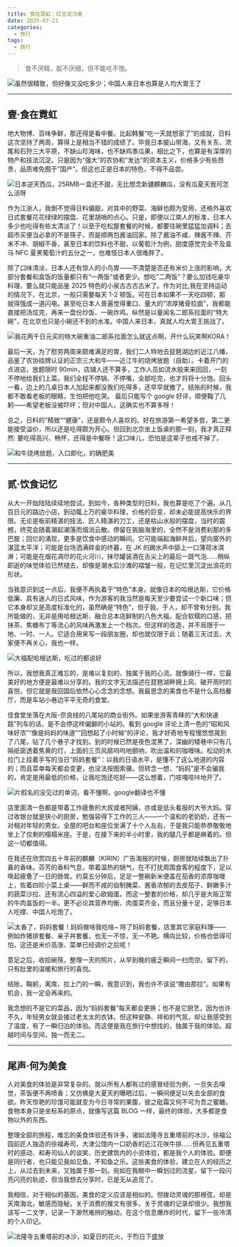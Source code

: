 ```yaml
---
title: 食在霓虹：红豆泥乌麦
date: 2025-07-21
categories:
  - 旅行
tags:
  - 旅行
---
```


> 食不厌精，脍不厌细，但不能吃不饱。

![虽然很精致，但好像又没吃多少；中国人来日本也算是人均大胃王了](https://raw.githubusercontent.com/DF-Master/yidapicbed/refs/heads/main/2025/2025JP/2025JPFOOD/2025JPFOOD00.jpg)

---

<!--more-->

## 壹·食在霓虹

地大物博、百味争鲜，那还得是看中餐。比起韩餐“吃一天就想家了”的成就，日料这次坚持了两周，算得上是相当不错的成绩了。毕竟日本披山带海，又有关东、浓尾和石狩三大平原，不缺山珍海味，也不缺鸡黍瓜果，相比之下，也算是有深厚的物产和技法沉淀。只是因为“强大”的农协和“发达”的资本主义，价格多少有些昂贵，品质难免囿于“国产”。但这也正是日本的特色，不得不品尝。

![日本逆天西瓜，25RMB一盒还不甜，无比想念新疆麒麟瓜，没有瓜夏天我可怎么活呀](https://raw.githubusercontent.com/DF-Master/yidapicbed/refs/heads/main/2025/2025JP/2025JPFOOD/2025JPFOOD01.jpg)

作为江浙人，我倒不觉得日料偏甜，对其中的野菜、海鲜也颇为受用，还格外喜欢日式套餐花花绿绿的摆盘、花里胡哨的点心。只是，即便以江南人的标准，日本人多少也吃得有些太清淡了！以至于吃松屋套餐的时候，都要往碗里猛猛加调料；去超市买便当必拿的不是筷子，而是顺两包酱油回家。除了酱油不咸、辣酱不辣、芥末不冲、胡椒不香，甚至日本的饮料也不甜，以葡萄汁为例，甜度感觉完全不及盒马 NFC 夏黑葡萄汁的五分之一，也难怪日本人很难胖了。

除了口味清淡，日本人还有惊人的小鸟胃——不清楚是否还有米价上涨的影响，大部分套餐和盒饭的饭量都只有“一两饭”或者更少。想吃“二两饭”？要么加钱吃豪华料理，要么就只能品鉴 2025 特色的小泉古古古古米了。作为对比,我在坚持运动的情况下，在北京，一般只需要每天 1-2 顿饭。可在日本如果不一天吃四顿，那就得饿成一道闪电。甚至吃日本人普遍觉得重口、量大的“浓厚猪骨拉面”，我都能直接把汤炫完，再来一盘份炒饭、一碗炸鸡。纵然是以量闻名二郎系拉面的“特大碗”，在北京也只是小碗还不到的水准。中国人来日本，真就人均大胃王挑战了。

![我花两千日元买的特大碗重油二郎系拉面怎么就这点啊，开什么玩笑啊KORA！](https://raw.githubusercontent.com/DF-Master/yidapicbed/refs/heads/main/2025/2025JP/2025JPFOOD/2025JPFOOD02.jpg)

最后一天，为了慰劳两周来颇难满足的胃，我们二人特地去琵琶湖边的近江八幡，品鉴了农协挂牌认证的正宗三大和牛——近江牛的烧烤放题（自助）。卡着开门的点进店，放题限时 90min，店铺人还不算多，工作人员如流水般来来回回，一刻不停地给我们上菜。我们全程不停锅、不停嘴，全部吃完，也才将将十分饱。回头一看，边上的几桌日本人加起来都没我们吃得多，还早早就撤了。结账的时候，我都不敢看老板的眼睛，生怕把他吃哭。 最后只能写个 google 好评，顺便鞠了几躬——希望老板没被吓坏；但对中国人，这确实也不算多呀！

总之，日料的“精致”“健康”，还是颇令人喜欢的。好在旅游第一希望多尝，第二更能接受溢价，所以还是吃得颇为开心。但回到北京坐上饭桌的那一刻，我才真正释然: 要吃得高兴、畅怀，还得是中餐呀！这口味儿，恐怕是这辈子也戒不掉了。

![和牛烧烤放题，入口即化，的确肥美](https://raw.githubusercontent.com/DF-Master/yidapicbed/refs/heads/main/2025/2025JP/2025JPFOOD/2025JPFOOD03.jpg)

---

## 贰·饮食记忆

从大一开始陆陆续续地尝试，到如今，各种类型的日料，我也算是吃了个遍。从几百日元的路边小店，到动辄上万的豪华料理，价格的巨变，却未必能提高快乐的界限。无论是板前精湛的技法、匠人精湛的刀工，还是枯山水般的摆盘，当时的震撼，终究会随着潮起潮落而烟消云散。停留在我脑海里的，全然不是消费刹那的多巴胺；回忆的涌现，更多是饮食中感动的瞬间。它可能端起海鲜丼后，望向窗外的湛蓝太平洋；可能是台场洒满碎金的终暮，在 JK 的踢水声中舔上一口薄荷冰淇淋；可能是在烟花凋尽的花火河川，抹尽罐装酒在舌尖上的最后一跳气泡……稍纵即逝的味觉体验已然褪去，却像是潮水后沙滩的褶皱一般，在记忆里沉淀出浪花的形状。

当我意识到这一点后，我便不再执着于“特色”本身。就像日本的哈根达斯，它价格低廉、具有迷人的日式风味，作为游客的我当然是每天至少要尝试一个新口味；但它本身却又是高度标准化的，虽然确是“特色”，但于我、于人，却不曾有分别。我所能做的，无非是用哈根达斯、融合总本店鲜制的八色大福，配合软糯的口感，把抹茶、焦糖布丁等流心的风味再激发上一个档次。但这样的改造，并不局限于一地、一时、一人。它适合用来写一段朋友圈，却也就仅限于此；随着三天过去，大家便不再关心，我也一样。

![大福配哈根达斯，吃过的都说好](https://raw.githubusercontent.com/DF-Master/yidapicbed/refs/heads/main/2025/2025JP/2025JPFOOD/2025JPFOOD04.jpg)

所以，我想我真正难忘的，是难以复刻的、独属于我的心流。就像骑行一样，它最美好的地方便是最难以分享的。我的文字无法描述在琵琶湖畔拥上风、破开雨时的喜悦，但它就是我回国后依然心心念念的念想。我最思念的美食也不是什么高档餐厅，而是车站小巷边平平无奇的食堂。

佳食堂坐落在大阪-奈良线的八尾站的商业街外。如果坐游客青睐的“大和快速路”列车的话，是不会停这样偏僻的小站的。看到 google 评论上清一色的“昭和风味好浓”“像是妈妈的味道”“回想起了小时候”的评论，我才好奇地专程慢悠悠晃到了八尾，钻了几个巷子才找到。到的时候已然是夜色混黑了，深幽的矮巷中只有几隔纸窗透着焦黄的灯，上面的三页风扇呜呜地颤响，吹出温和的咖喱味。松动的木拉门上挂着手写的当日“妈妈套餐”：以我的日语水平，是懂不了这么地道的内容的；而且菜单每天都会变更，也没法按图索骥。但转念一想，“妈妈”是不会骗我的，肯定是用最低的价格，让我吃饱还吃好——这么想着，门吱嘎吱咔地开了。

![片假名的没见过的单词，看不懂啊，google翻译也不懂](https://raw.githubusercontent.com/DF-Master/yidapicbed/refs/heads/main/2025/2025JP/2025JPFOOD/2025JPFOOD05.jpg)

店里面清一色都是带着工作疲惫的大叔或者阿姨，亦或是低头看报的大爷大妈。穿过收银台就是狭小的厨房，勉强容得下工作的三人——一个温和的老奶奶，还有一对相对年轻的男女。全屋的吧台和座位坐满了十个人左右，于是我只能恭恭敬敬地坐上了仅剩的榻榻米座。于是，在接下来的半小时里，我的腿几乎都是麻着的。但这一切都值得。

在我还在欣赏四五十年前的麒麟（KIRIN）广告海报的时候，厨房就陆续飘出了扑鼻的香味。芬芳的香料气息，带着温热的锅气，在不打扰周围食客的程度下，足以唤起疲惫了一日的肠胃。约莫五分钟后，足足一整碗新米便盖在茄香的浓厚咖喱上，佐着四珍小菜上桌——鲜而不咸的自制腌菜、酱香浓郁的去皮茄子、鲜嫩多汁的蔬菜沙拉、还有流心四溢的爱心欧姆蛋。而这一整套的价格，却几乎是大阪正常的牛肉盖饭的一半。更不必论其营养均衡、肉蛋菜齐全，而且分量十足，足够日本人吃撑、中国人吃饱了。

![太香了，妈妈套餐！妈妈做啥我吃啥~ 除了妈妈套餐，店里其它家庭料理——例如炸猪排套餐、亲子丼套餐，也无一不惊，无一不艳。横向比较，价格也低得可怕，这还是米价高涨、菜单已经调价之后呢！](https://raw.githubusercontent.com/DF-Master/yidapicbed/refs/heads/main/2025/2025JP/2025JPFOOD/2025JPFOOD06.jpg)

意足之后，收拾碗筷，整理一天的照片，从早到晚的疲乏瞬间一扫而空。留下的，只有肚里的温暖和旅行的喜悦。

结账，鞠躬，离席，拉上门的一瞬，我意识到，我也许不该说“撒由那拉”。如果有机会，我一定会再来的。

我念想的不是它的菜品，因为“妈妈套餐”每天都会更换；也不是它厨艺，因为也许不久，年轻男女就会接过老太太的衣钵。但这种安静、祥和的气氛，却让我感受到了温度，有了一瞬归泊的体验。而这便是我在旅行中想找的，独属于我的体验。超越时间与空间，独一而无二。

---

## 尾声·何为美食

人对美食的体验是非常复杂的。就以所有人都有过的感冒经验为例，一旦失去嗅觉，茶饭便不再喷香；又仿佛是大夏天的曝晒过后，一瞬间便足以失去全部的食欲。昨天惊艳的珍馐可能就变为今日寻常的果腹，彼之砒霜又何不可为吾之蜜糖。食物本身只是坐标系的原点，就像写这篇 BLOG 一样，最终的体验，大多都是食物以外的东西。

整理全部的旅程，难忘的美食体验还有许多，诸如法隆寺五重塔前的冰沙，徐福公园前匠人独造的徐福寿司，大津公馆内一口奶香的近江花咲牛排……但再见五重塔时的感动、和寿司仙人的谈笑、历史建筑内的小资体验，都是我个人的体验。即便是同行者，也只能见我如见鱼，不知鱼之乐。这些美食的体验，建立在人的经历之上，从过去到未来，又独属于那一刻。宛如在我眼中一瞬划过的流星，留下一段闪亮闪亮的轨迹，但当我想去分享时，已是无从追觅了。

我相信，对于相似的基因，美食的定义应该是相似的。但拨动灵魂的那根弦，却是天南海北，敏感而隐秘。关于消费的推文有很多，关于灵魂的记录却很少。我想我该写一二文字，记录一下渺然难辨的触动，在这个信息爆炸的时代，留下一些冷清的个人印记。

![法隆寺五重塔前的冰沙，如夏日的花火，于烈日下盛放](https://raw.githubusercontent.com/DF-Master/yidapicbed/refs/heads/main/2025/2025JP/2025JPFOOD/2025JPFOOD07.jpg)
